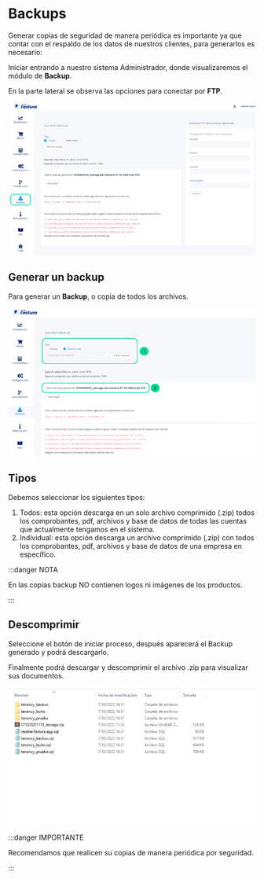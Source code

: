 # Backups

Generar copias de seguridad de manera periódica es importante ya que contar con el respaldo de los datos de nuestros clientes, para generarlos es necesario:

Iniciar entrando a nuestro sistema Administrador, donde visualizaremos el módulo de **Backup**.

 En la parte lateral se observa las opciones para conectar por **FTP**.

![Alt text](img/1.jpg)

## Generar un backup

Para generar un **Backup**, o copia de todos los archivos.

![Alt text](img/2.jpg)

## Tipos

Debemos seleccionar los siguientes tipos:

1. Todos: esta opción descarga en un solo archivo comprimido (.zip) todos los comprobantes, pdf, archivos y base de datos de todas las cuentas que actualmente tengamos en el sistema.
2. Individual: esta opción descarga un archivo comprimido (.zip) con todos los comprobantes, pdf, archivos y base de datos de una empresa en específico.

:::danger NOTA

En las copias backup NO contienen logos ni imágenes de los productos.

:::

## Descomprimir

Seleccione el botón de iniciar proceso, después aparecerá el Backup generado y podrá descargarlo.

Finalmente podrá descargar y descomprimir el archivo .zip para visualizar sus documentos.

![Alt text](img/36.jpg)

:::danger IMPORTANTE

Recomendamos que realicen su copias de manera periódica por seguridad.

:::
